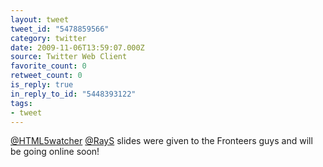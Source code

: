 ```yaml
---
layout: tweet
tweet_id: "5478859566"
category: twitter
date: 2009-11-06T13:59:07.000Z
source: Twitter Web Client
favorite_count: 0
retweet_count: 0
is_reply: true
in_reply_to_id: "5448393122"
tags:
- tweet
---
```


[@HTML5watcher](https://twitter.com/@HTML5watcher) [@RayS](https://twitter.com/@RayS) slides were given to the Fronteers guys and will be going online soon!

